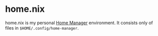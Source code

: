 # home.nix
home.nix is my personal [Home Manager](https://github.com/nix-community/home-manager) environment.  It consists only of files in `$HOME/.config/home-manager`.

